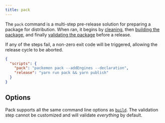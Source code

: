 ```yaml
---
title: pack
---
```


The `pack` command is a multi-step pre-release solution for preparing a package for distribution.
When ran, it begins by [cleaning](./clean), then [building the package](./build), and finally
[validating the package](./validate) before a release.

If any of the steps fail, a non-zero exit code will be triggered, allowing the release cycle to be
aborted.

```json title="package.json"
{
  "scripts": {
    "pack": "packemon pack --addEngines --declaration",
    "release": "yarn run pack && yarn publish"
  }
}
```

## Options

Pack supports all the same command line options as [`build`](./build). The validation step cannot be
customized and will validate _everything_ by default.
